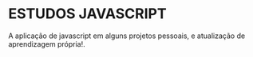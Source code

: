 # ESTUDOS JAVASCRIPT
A aplicação de javascript em alguns projetos pessoais, e atualização de aprendizagem própria!.

